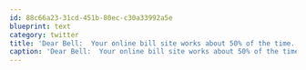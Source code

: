 ```yaml
---
id: 88c66a23-31cd-451b-80ec-c30a33992a5e
blueprint: text
category: twitter
title: 'Dear Bell:  Your online bill site works about 50% of the time. Always under maintenance. #PeopleShouldBeFired'
caption: 'Dear Bell:  Your online bill site works about 50% of the time. Always under maintenance. <span class="hashtag hashtag_local">#<a href="http://tweettemp.darylchymko.ca/?tag=peopleshouldbefired">PeopleShouldBeFired</a>'
---
```

